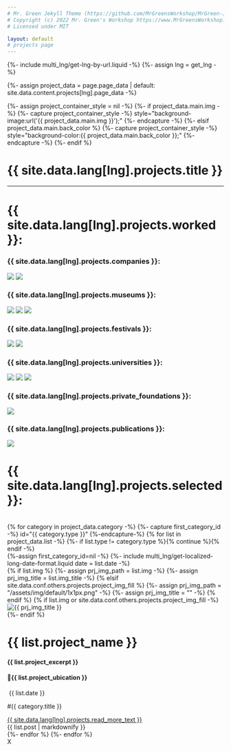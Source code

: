 ```yaml
---
# Mr. Green Jekyll Theme (https://github.com/MrGreensWorkshop/MrGreen-JekyllTheme)
# Copyright (c) 2022 Mr. Green's Workshop https://www.MrGreensWorkshop.com
# Licensed under MIT

layout: default
# projects page
---
```


{%- include multi_lng/get-lng-by-url.liquid -%}
{%- assign lng = get_lng -%}

{%- assign project_data = page.page_data | default: site.data.content.projects[lng].page_data -%}

{%- assign project_container_style = nil -%}
{%- if project_data.main.img -%}
{%- capture project_container_style -%} style="background-image:url('{{ project_data.main.img }}');" {%- endcapture -%}
{%- elsif project_data.main.back_color %}
{%- capture project_container_style -%} style="background-color:{{ project_data.main.back_color }};" {%- endcapture -%}
{%- endif %}

<div class="containertitle">
  <h1 id="titleAux">{{ site.data.lang[lng].projects.title }}</h1>
</div>
  <hr>
  <h1 class="title2">{{ site.data.lang[lng].projects.worked }}:</h1>
<div class="projectsFormat">
  <div class="companiesProjectsContainer">
    <div>
      <h3>{{ site.data.lang[lng].projects.companies }}:</h3>
      <div>
        <img src="/assets/img/logos/lord logo.png">
        <img src="/assets/img/logos/accionacultura.png">
      </div>
    </div>
    <div>
      <h3>{{ site.data.lang[lng].projects.museums }}: </h3>
      <div class="triple-img">
        <img src="/assets/img/logos/rise_rosa_rage.png">
        <img src="/assets/img/logos/ithra.png">
        <img src="/assets/img/logos/National.png" id="national-trust">
      </div>
    </div>
    <div>
      <h3>{{ site.data.lang[lng].projects.festivals }}: </h3>
      <div>
        <img src="/assets/img/logos/Cibra.png">
        <img src="/assets/img/logos/rosa-lago.jpg">
      </div>
    </div>
    <div>
      <h3>{{ site.data.lang[lng].projects.universities }}:</h3>
      <div class="triple-img">
        <img src="/assets/img/logos/barreira.png">
        <img src="/assets/img/logos/Cambridge.png">
        <img src="/assets/img/logos/UCL-Logo.jpg">
      </div>
    </div>
    <div>
      <h3>{{ site.data.lang[lng].projects.private_foundations }}: </h3>
      <div>
        <img src="/assets/img/logos/mainel.png">
      </div>
    </div>
    <div>
      <h3>{{ site.data.lang[lng].projects.publications }}: </h3>
      <div>
        <img src="/assets/img/logos/NuartJournal-logo-2021-stacked.png">
      </div>
    </div>
  </div>
</div>
<h1 class="title2">{{ site.data.lang[lng].projects.selected }}:</h1><br>
{% for category in project_data.category -%}
  {%- capture first_category_id -%} id="{{ category.type }}" {%-endcapture-%}
  {% for list in project_data.list -%}
    {%- if list.type != category.type %}{% continue %}{% endif -%}
    <div class="multipurpose-container project-container" {{ first_category_id }}>
      {%-assign first_category_id=nil -%}
      {%- include multi_lng/get-localized-long-date-format.liquid date = list.date -%}
      <div class="row">
        {% if list.img %}
          {%- assign prj_img_path = list.img -%}
          {%- assign prj_img_title = list.img_title -%}
        {% elsif site.data.conf.others.projects.project_img_fill %}
          {%- assign prj_img_path = "/assets/img/default/1x1px.png" -%}
          {%- assign prj_img_title = "" -%}
        {% endif %}
        {% if list.img or site.data.conf.others.projects.project_img_fill -%}
        <div class="col-md-3 project-img">
          <img src="{{ prj_img_path }}" alt="{{ prj_img_title }}">
        </div>
        {%- endif %}
        <div class="col-md-9 project-header">
          <div id="title">
            <h1>{{ list.project_name }}</h1>
            <h4>{{ list.project_excerpt }}</h4>
            <h4>📍{{ list.project_ubication }}</h4>
          </div>
          <div class="meta-container date-container">
            <p class="date"><i class="fa fa-calendar fa-fw" aria-hidden="true"></i>&nbsp;{{ list.date }}</p>
            <p class="category">#{{ category.title }}</p>
          </div>
          <a href="javascript:void(0);" class="read-more-less" id="link">{{ site.data.lang[lng].projects.read_more_text }}</a>
          <div class="project-content">
            {{ list.post | markdownify }}
          </div>
        </div>
      </div>
    </div>
  {%- endfor %}
{%- endfor %}
<div class="showPopUp">
    <div class="overlay"></div>
    <div class="img-show">
      <span>X</span>
      <div id="principalPopUp"></div>
      <div id="descPopUp"></div>
    </div>
</div>
